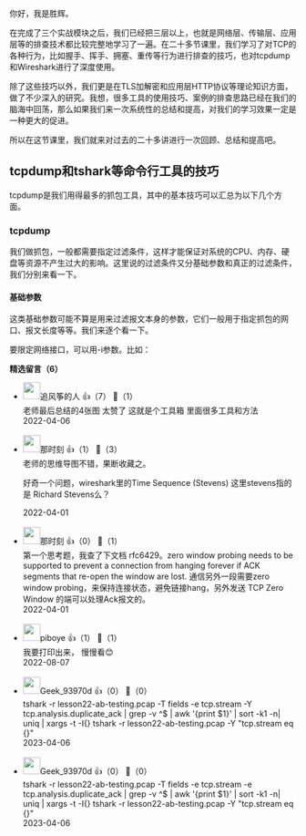 你好，我是胜辉。

在完成了三个实战模块之后，我们已经把三层以上，也就是网络层、传输层、应用层等的排查技术都比较完整地学习了一遍。在二十多节课里，我们学习了对TCP的各种行为，比如握手、挥手、拥塞、重传等行为进行排查的技巧，也对tcpdump和Wireshark进行了深度使用。

除了这些技巧以外，我们更是在TLS加解密和应用层HTTP协议等理论知识方面，做了不少深入的研究。我想，很多工具的使用技巧、案例的排查思路已经在我们的脑海中回荡，那么如果我们来一次系统性的总结和提高，对我们的学习效果一定是一种更大的促进。

所以在这节课里，我们就来对过去的二十多讲进行一次回顾、总结和提高吧。

## tcpdump和tshark等命令行工具的技巧

tcpdump是我们用得最多的抓包工具，其中的基本技巧可以汇总为以下几个方面。

### tcpdump

我们做抓包，一般都需要指定过滤条件，这样才能保证对系统的CPU、内存、硬盘等资源不产生过大的影响。这里说的过滤条件又分基础参数和真正的过滤条件，我们分别来看一下。

#### 基础参数

这类基础参数可能不算是用来过滤报文本身的参数，它们一般用于指定抓包的网口、报文长度等等。我们来逐个看一下。

要限定网络接口，可以用-i参数。比如：
<div><strong>精选留言（6）</strong></div><ul>
<li><img src="https://static001.geekbang.org/account/avatar/00/16/b4/94/2796de72.jpg" width="30px"><span>追风筝的人</span> 👍（7） 💬（1）<div>老师最后总结的4张图 太赞了   这就是个工具箱 里面很多工具和方法</div>2022-04-06</li><br/><li><img src="https://static001.geekbang.org/account/avatar/00/11/8f/cf/890f82d6.jpg" width="30px"><span>那时刻</span> 👍（1） 💬（3）<div>老师的思维导图不错，果断收藏之。

好奇一个问题，wireshark里的Time Sequence (Stevens) 这里stevens指的是 Richard Stevens么？</div>2022-04-01</li><br/><li><img src="https://static001.geekbang.org/account/avatar/00/11/8f/cf/890f82d6.jpg" width="30px"><span>那时刻</span> 👍（0） 💬（1）<div>第一个思考题，我查了下文档 rfc6429。zero window probing needs to be supported to prevent a connection from hanging forever if ACK segments that re-open the window are lost. 通信另外一段需要zero window probing，来保持连接状态，避免链接hang，另外发送 TCP Zero Window 的端可以处理Ack报文的。</div>2022-04-01</li><br/><li><img src="https://static001.geekbang.org/account/avatar/00/10/47/00/3202bdf0.jpg" width="30px"><span>piboye</span> 👍（1） 💬（1）<div>我要打印出来， 慢慢看😊</div>2022-08-07</li><br/><li><img src="http://thirdwx.qlogo.cn/mmopen/vi_32/Q0j4TwGTfTJcwXucibksEYRSYg6icjibzGa7efcMrCsGec2UwibjTd57icqDz0zzkEEOM2pXVju60dibzcnQKPfRkN9g/132" width="30px"><span>Geek_93970d</span> 👍（0） 💬（0）<div>tshark -r lesson22-ab-testing.pcap -T fields -e tcp.stream -Y tcp.analysis.duplicate_ack | grep -v ^$ | awk &#39;{print $1}&#39; | sort -k1 -n| uniq | xargs -t -I{} tshark -r lesson22-ab-testing.pcap -Y &quot;tcp.stream eq {}&quot;</div>2023-04-06</li><br/><li><img src="http://thirdwx.qlogo.cn/mmopen/vi_32/Q0j4TwGTfTJcwXucibksEYRSYg6icjibzGa7efcMrCsGec2UwibjTd57icqDz0zzkEEOM2pXVju60dibzcnQKPfRkN9g/132" width="30px"><span>Geek_93970d</span> 👍（0） 💬（0）<div>tshark -r lesson22-ab-testing.pcap -T fields -e tcp.stream -e tcp.analysis.duplicate_ack | grep -v ^$ | awk &#39;{print $1}&#39; | sort -k1 -n| uniq | xargs -t -I{} tshark -r lesson22-ab-testing.pcap -Y &quot;tcp.stream eq {}&quot;</div>2023-04-06</li><br/>
</ul>